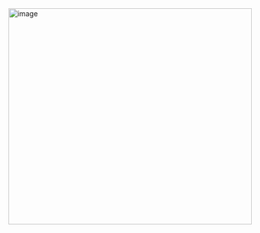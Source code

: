 <img width="482" height="429" alt="image" src="https://github.com/user-attachments/assets/667764dd-2a74-4dbf-9ecc-a762ae9a6940" />
